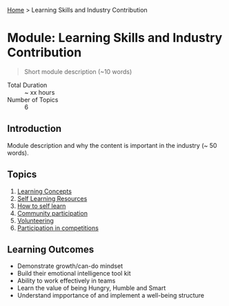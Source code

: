 [Home](../index.md) > Learning Skills and Industry Contribution

# Module: Learning Skills and Industry Contribution

> Short module description (~10 words)

<dl>
<dt>Total Duration</dt>
<dd>~ xx hours</dd>
<dt>Number of Topics</dt>
<dd>6</dd>
</dl>

## Introduction

Module description and why the content is important in the industry (~ 50 words).

## Topics

1. [Learning Concepts](./learning-concepts.md)
1. [Self Learning Resources](./self-learning-resources.md)
1. [How to self learn](./how-to-self-learn.md)
1. [Community participation](./community-participation.md)
1. [Volunteering](./volunteering.md)
1. [Participation in competitions](./participation-in-competitions.md)

## Learning Outcomes

- Demonstrate growth/can-do mindset
- Build their emotional intelligence tool kit
- Ability to work effectively in teams
- Learn the value of being Hungry, Humble and Smart
- Understand impportance of and implement a well-being structure
